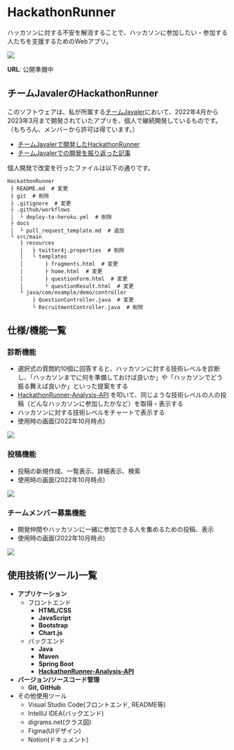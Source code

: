 # HackathonRunner

ハッカソンに対する不安を解消することで、ハッカソンに参加したい・参加する人たちを支援するためのWebアプリ。

<img src="https://user-images.githubusercontent.com/79685987/197310366-d45ea75e-e970-441c-88f5-f57601a65ef6.jpg">

**URL**: 公開準備中

## チームJavalerのHackathonRunner

このソフトウェアは、私が所属する[チームJavaler](https://github.com/Javaler/)において、2022年4月から2023年3月まで開発されていたアプリを、個人で継続開発しているものです。（もちろん、メンバーから許可は得ています。）

- [チームJavalerで開発したHackathonRunner](https://github.com/Javaler/HackathonRunner)
- [チームJavalerでの開発を振り返った記事](https://qiita.com/NMS/items/4d43e3acb02d29cc6cc4)

個人開発で改変を行ったファイルは以下の通りです。
```
HackathonRunner
 ├ README.md  # 変更
 ├ git  # 削除
 ├ .gitignore  # 変更
 ├ .github/workflows
 │  └ deploy-to-heroku.yml  # 削除
 ├ docs
 │  └ pull_request_template.md  # 追加
 └ src/main
    ├ resources
    │   ├ twitter4j.properties  # 削除
    │   └ templates
    │       ├ fragments.html  # 変更
    │       ├ home.html  # 変更
    │       ├ questionForm.html  # 変更
    │       └ questionResult.html  # 変更
    └ java/com/example/demo/controller
        ├ QuestionController.java  # 変更
        └ RecruitmentController.java  # 削除
```

## 仕様/機能一覧

### 診断機能

- 選択式の質問約10個に回答すると、ハッカソンに対する技術レベルを診断し、「ハッカソンまでに何を準備しておけば良いか」や「ハッカソンでどう振る舞えば良いか」といった提案をする
- [HackathonRunner-Analysis-API](https://github.com/Javaler/HackathonRunner-Analysis-API) を叩いて、同じような技術レベルの人の投稿（どんなハッカソンに参加したかなど）を取得・表示する
- ハッカソンに対する技術レベルをチャートで表示する
- 使用時の画面(2022年10月時点)
<img src="https://user-images.githubusercontent.com/79685987/197223472-e6814061-015a-48e1-a347-02e690979ba6.mp4">

### 投稿機能

- 投稿の新規作成、一覧表示、詳細表示、検索
- 使用時の画面(2022年10月時点)
<img src="https://user-images.githubusercontent.com/79685987/197227396-ac8907ca-91b9-480f-9b52-e4ebb2113861.mp4">

### チームメンバー募集機能

- 開発仲間やハッカソンに一緒に参加できる人を集めるための投稿、表示
- 使用時の画面(2022年10月時点)
<img src="https://user-images.githubusercontent.com/79685987/197318073-827d3bae-7763-48c1-9e3f-ac4df6ddc05c.mp4">

## 使用技術(ツール)一覧

- **アプリケーション**
  - フロントエンド
    - **HTML/CSS**
    - **JavaScript**
    - **Bootstrap**
    - **Chart.js**
  - バックエンド
    - **Java**
    - **Maven**
    - **Spring Boot**
    - **[HackathonRunner-Analysis-API](https://github.com/Javaler/HackathonRunner-Analysis-API)**
- **バージョン/ソースコード管理**
  - **Git, GitHub**
- その他使用ツール
  - Visual Studio Code(フロントエンド, README等)
  - IntelliJ IDEA(バックエンド)
  - digrams.net(クラス図)
  - Figma(UIデザイン)
  - Notion(ドキュメント)
